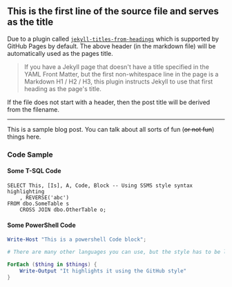 ## This is the first line of the source file and serves as the title

Due to a plugin called [`jekyll-titles-from-headings`](https://github.com/benbalter/jekyll-titles-from-headings) which is supported by GitHub Pages by default. The above header (in the markdown file) will be automatically used as the pages title.

>If you have a Jekyll page that doesn't have a title specified in the YAML Front Matter, but the first non-whitespace line in the page is a Markdown H1 / H2 / H3, this plugin instructs Jekyll to use that first heading as the page's title.

If the file does not start with a header, then the post title will be derived from the filename.

---

This is a sample blog post. You can talk about all sorts of fun (~~or not fun~~) things here.

### Code Sample

#### Some T-SQL Code

```tsql
SELECT This, [Is], A, Code, Block -- Using SSMS style syntax highlighting
    , REVERSE('abc')
FROM dbo.SomeTable s
    CROSS JOIN dbo.OtherTable o;
```

#### Some PowerShell Code

```powershell
Write-Host "This is a powershell Code block";

# There are many other languages you can use, but the style has to be loaded first

ForEach ($thing in $things) {
    Write-Output "It highlights it using the GitHub style"
}
```
